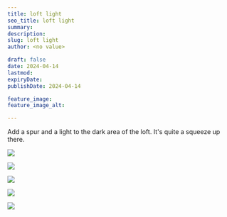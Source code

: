 ```yaml
---
title: loft light
seo_title: loft light
summary: 
description: 
slug: loft light
author: <no value>

draft: false
date: 2024-04-14
lastmod: 
expiryDate: 
publishDate: 2024-04-14

feature_image: 
feature_image_alt: 

---
```

Add a spur and a light to the dark area of the loft. It's quite a squeeze up there.




![](/images/0575.jpeg)

![](/images/0578.jpeg)

![](/images/0581.jpeg)

![](/images/0584.jpeg)

![](/images/0588.jpeg)